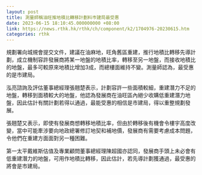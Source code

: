 ```yaml
---
layout: post
title: 測量師稱油旺推地積比轉移計劃料巿建局最受惠
date: 2023-06-15 18:10:45.000000000 +08:00
link: https://news.rthk.hk/rthk/ch/component/k2/1704976-20230615.htm
categories: rthk
---
```


規劃署向城規會提交文件，建議在油麻地，旺角舊區重建，推行地積比轉移先導計劃，成立機制容許發展商將某一地盤的地積比率，轉移至另一地盤，而接收地積比的地盤，最多可較原來地積比增加3成，而總樓面維持不變。測量師認為，最受惠的是市建局。

泓亮諮詢及評估董事總經理張翹楚表示，計劃容許一些面積較細，重建潛力不足的地盤，轉移到面積較大的地盤，他認為發展商在油旺區內絕少收購低重建潛力地盤，因此估計有關計劃若得以通過，最能受惠的相信是市建局，得以重整規劃發展。

張翹楚又表示，即使有發展商想轉移地積比率，但由於轉移後有機會令樓宇高度改變，當中可能牽涉要向地政總署修訂地契和補地價，發展商有需要考慮成本問題，令他們在重建方面面對另一種困難。

第一太平戴維斯估值及專業顧問董事總經理陳超國亦認同，發展商手頭上未必會有低重建潛力的地盤，可用作地積比轉移，因此估計，若先導計劃獲通過，最受惠的將會是市建局。
